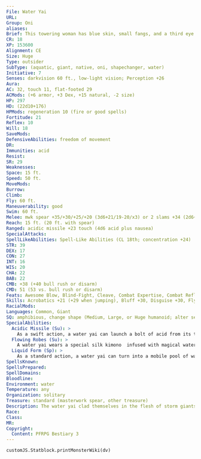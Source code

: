 ```yaml
---
File: Water Yai
URL: 
Group: Oni
aliases: 
Brief: This towering woman has blue skin, small fangs, and a third eye glaring from her forehead. Her robes are soaking wet.
CR: 18
XP: 153600
Alignment: CE
Size: Huge
Type: outsider
SubType: (aquatic, giant, native, oni, shapechanger, water)
Initiative: 7
Senses: darkvision 60 ft., low-light vision; Perception +26
Aura: 
AC: 32, touch 11, flat-footed 29
ACMods: (+6 armor, +3 Dex, +15 natural, -2 size)
HP: 297
HD: (22d10+176)
HPMods: regeneration 10 (fire or good spells)
Fortitude: 21
Reflex: 10
Will: 18
SaveMods: 
DefensiveAbilities: freedom of movement
DR: 
Immunities: acid
Resist: 
SR: 29
Weaknesses: 
Space: 15 ft.
Speed: 50 ft.
MoveMods: 
Burrow: 
Climb: 
Fly: 60 ft.
Maneuverability: good
Swim: 60 ft.
Melee: mwk spear +35/+30/+25/+20 (3d6+21/19-20/x3) or 2 slams +34 (2d6+14)
Reach: 15 ft. (20 ft. with spear)
Ranged: acidic missile +23 touch (4d6 acid plus nausea)
SpecialAttacks: 
SpellLikeAbilities: Spell-Like Abilities (CL 18th; concentration +24)  Constant-fly, freedom of movement, water walk   At Will-invisibility (self only), liquid form, water breathing   3/day-charm monster (DC 20), cone of cold (DC 21), control water, polar ray
STR: 39
DEX: 17
CON: 27
INT: 16
WIS: 20
CHA: 22
BAB: 22
CMB: +38 (+40 bull rush or disarm)
CMD: 51 (53 vs. bull rush or disarm)
Feats: Awesome Blow, Blind-Fight, Cleave, Combat Expertise, Combat Reflexes, Critical Focus, Improved Bull Rush, Improved Critical (spear), Improved Disarm, Improved Initiative, Power Attack
Skills: Acrobatics +21 (+29 when jumping), Bluff +30, Disguise +30, Fly +24, Intimidate +30, Knowledge (arcana) +24, Perception +26, Perform (sing) +24, Sense Motive +26, Spellcraft +21, Swim +43
RacialMods: 
Languages: Common, Giant
SQ: amphibious, change shape (Medium, Large, or Huge humanoid; alter self or giant form II)
SpecialAbilities:
  Acidic Missile (Su): >
    As a swift action, a water yai can launch a bolt of acid from its third eye. Any creature struck by this bolt must also succeed at a DC 29 Fortitude save or be nauseated for 1 round by the overwhelming stench of the acid. This attack has a range of 180 feet with no range increment. The save DC is Constitution-based.
  Flowing Robes (Su): >
    A water yai wears a special silk kimono  infused with magical water. This kimono grants a +6 armor bonus. These robes function as armor only for water yai.
  Liquid Form (Sp): >
    As a standard action, a water yai can turn into a mobile pool of water. This functions like gaseous form, except that the yai cannot fly in this form. It retains its own base speed, and its swim speed doubles to 120 feet. The water yai can end this ability as a standard action.
SpellsKnown: 
SpellsPrepared: 
SpellDomains: 
Bloodline: 
Environment: water
Temperature: any
Organization: solitary
Treasure: standard (masterwork spear, other treasure)
Description: The water yai clad themselves in the flesh of storm giants, yet these yai are more at home dwelling beneath the waves than they are above them. Unlike most oni, water yai have no real longing to rule or infiltrate societies- yet they still enjoy posing as humanoids. They often assume the forms of enormous merfolk in the water, but prefer to adopt the shapes of storm giants when on land. The water yai then pursues its favorite decadence-the acclimation of material wealth and luxuries. Water yai tend to be easily distracted by beautiful treasures, and despite their evil natures are prone to acts of unexpected frivolity.
Race: 
Class: 
MR: 
Copyright:
  Content: PFRPG Bestiary 3
---
```

```dataviewjs
customJS.Statblock.printMonsterWiki(dv)
```
